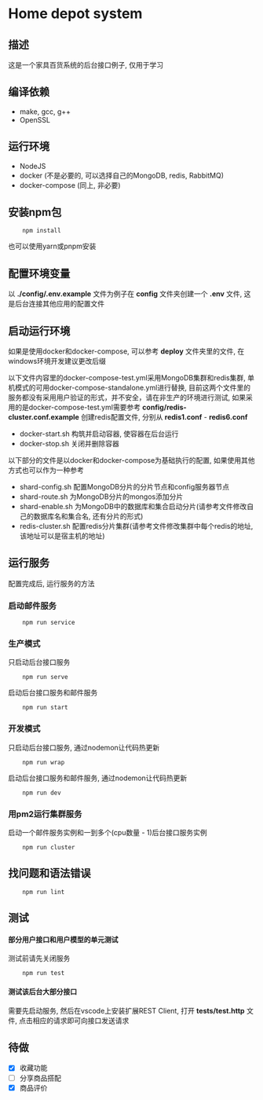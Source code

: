 # Home depot system

## 描述
这是一个家具百货系统的后台接口例子, 仅用于学习

## 编译依赖
* make, gcc, g++
* OpenSSL

## 运行环境
* NodeJS
* docker (不是必要的, 可以选择自己的MongoDB, redis, RabbitMQ)
* docker-compose (同上, 非必要)

## 安装npm包
```
    npm install
```
也可以使用yarn或pnpm安装

## 配置环境变量
以 **./config/.env.example** 文件为例子在 **config** 文件夹创建一个 **.env** 文件, 这是后台连接其他应用的配置文件

## 启动运行环境
如果是使用docker和docker-compose, 可以参考 **deploy** 文件夹里的文件, 在windows环境开发建议更改后缀

以下文件内容里的docker-compose-test.yml采用MongoDB集群和redis集群, 单机模式的可用docker-compose-standalone.yml进行替换, 目前这两个文件里的服务都没有采用用户验证的形式，并不安全，请在非生产的环境进行测试, 如果采用的是docker-compose-test.yml需要参考 **config/redis-cluster.conf.example** 创建redis配置文件, 分别从 **redis1.conf** - **redis6.conf**

* docker-start.sh 构筑并启动容器, 使容器在后台运行
* docker-stop.sh 关闭并删除容器

以下部分的文件是以docker和docker-compose为基础执行的配置, 如果使用其他方式也可以作为一种参考
* shard-config.sh 配置MongoDB分片的分片节点和config服务器节点
* shard-route.sh 为MongoDB分片的mongos添加分片
* shard-enable.sh 为MongoDB中的数据库和集合启动分片(请参考文件修改自己的数据库名和集合名, 还有分片的形式)
* redis-cluster.sh 配置redis分片集群(请参考文件修改集群中每个redis的地址, 该地址可以是宿主机的地址)

## 运行服务

配置完成后, 运行服务的方法

### 启动邮件服务

```
    npm run service
```

### 生产模式

只启动后台接口服务

```
    npm run serve
```

启动后台接口服务和邮件服务

```
    npm run start
```

### 开发模式

只启动后台接口服务, 通过nodemon让代码热更新

```
    npm run wrap
```

启动后台接口服务和邮件服务, 通过nodemon让代码热更新

```
    npm run dev
```

### 用pm2运行集群服务

启动一个邮件服务实例和一到多个(cpu数量 - 1)后台接口服务实例

```
    npm run cluster
```

## 找问题和语法错误

```
    npm run lint
```

## 测试
#### 部分用户接口和用户模型的单元测试

测试前请先关闭服务
```
    npm run test
```

#### 测试该后台大部分接口

需要先启动服务, 然后在vscode上安装扩展REST Client, 打开 **tests/test.http** 文件, 点击相应的请求即可向接口发送请求

## 待做
 - [X] 收藏功能
 - [ ] 分享商品搭配
 - [X] 商品评价
